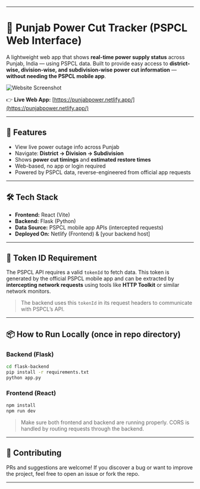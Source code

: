 
---

# 🔌 Punjab Power Cut Tracker (PSPCL Web Interface)

A lightweight web app that shows **real-time power supply status** across Punjab, India — using PSPCL data.
Built to provide easy access to **district-wise, division-wise, and subdivision-wise power cut information** — **without needing the PSPCL mobile app**.

![Website Screenshot](https://media.licdn.com/dms/image/v2/D5622AQF80vDub6rRRg/feedshare-shrink_2048_1536/B56Zd4xHW5HQAo-/0/1750077831420?e=1753920000&v=beta&t=dbRK7ZnU9QWHOn3rcbyqSpmNN1zNDlLtUiRIrCSqjo8)

👉 **Live Web App:** [https://punjabpower.netlify.app/](https://punjabpower.netlify.app/)

---

## 🚀 Features

* View live power outage info across Punjab
* Navigate: **District → Division → Subdivision**
* Shows **power cut timings** and **estimated restore times**
* Web-based, no app or login required
* Powered by PSPCL data, reverse-engineered from official app requests

---

## 🛠️ Tech Stack

* **Frontend:** React (Vite)
* **Backend:** Flask (Python)
* **Data Source:** PSPCL mobile app APIs (intercepted requests)
* **Deployed On:** Netlify (Frontend) & \[your backend host]

---

## 🔐 Token ID Requirement

The PSPCL API requires a valid `tokenId` to fetch data.
This token is generated by the official PSPCL mobile app and can be extracted by **intercepting network requests** using tools like **HTTP Toolkit** or similar network monitors.

> The backend uses this `tokenId` in its request headers to communicate with PSPCL’s API.

---

## 📦 How to Run Locally (once in repo directory)

### Backend (Flask)

```bash
cd flask-backend
pip install -r requirements.txt
python app.py
```

### Frontend (React)

```bash
npm install
npm run dev
```

> Make sure both frontend and backend are running properly. CORS is handled by routing requests through the backend.


---

## 🤝 Contributing

PRs and suggestions are welcome!
If you discover a bug or want to improve the project, feel free to open an issue or fork the repo.

---
